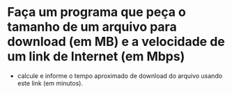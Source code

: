 # Faça um programa que peça o tamanho de um arquivo para download (em MB) e a velocidade de um link de Internet (em Mbps)
- calcule e informe o tempo aproximado de download do arquivo usando este link (em minutos).